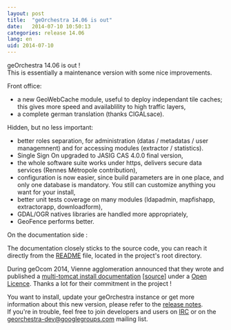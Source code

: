 ```yaml
---
layout: post
title:  "geOrchestra 14.06 is out"
date:   2014-07-10 10:50:13
categories: release 14.06
lang: en
uid: 2014-07-10
---
```


geOrchestra 14.06 is out !  
This is essentially a maintenance version with some nice improvements.

<!--more-->

Front office:

 * a new GeoWebCache module, useful to deploy independant tile caches; this gives more speed and availablility to high traffic layers,
 * a complete german translation (thanks CIGALsace).

Hidden, but no less important:

 * better roles separation, for administration (datas / metadatas / user managemnent) and for accessing modules (extractor / statistics).
 * Single Sign On upgraded to JASIG CAS 4.0.0 final version,
 * the whole software suite works under https, delivers secure data services (Rennes Métropole contribution),
 * configuration is now easier, since build parameters are in one place, and only one database is mandatory. You still can customize anything you want for your install,
 * better unit tests coverage on many modules (ldapadmin, mapfishapp, extractorapp, downloadform),
 * GDAL/OGR natives libraries are handled more appropriately,
 * GeoFence performs better.
 
On the documentation side :

The documentation closely sticks to the source code, you can reach it directly from the [README](https://github.com/georchestra/georchestra/blob/14.06/README.md) file, located in the project's root directory.

During geOcom 2014, Vienne agglomeration announced that they wrote and published a [multi-tomcat install documentation](http://geo.viennagglo.fr/doc/index.html) [[source](https://github.com/viennagglo/georchestra-doc)] under a [Open Licence](https://github.com/viennagglo/georchestra-doc/blob/master/licence.md). Thanks a lot for their commitment in the project !

You want to install, update your geOrchestra instance or get more information about this new version, please refer to the [release notes](https://github.com/georchestra/georchestra/blob/14.06/RELEASE_NOTES.md).  
If you're in trouble, feel free to join developers and users on [IRC](http://webchat.freenode.net/?channels=%23georchestra&uio=d4) or on the [georchestra-dev@googlegroups.com](https://groups.google.com/group/georchestra-dev?hl=fr) mailing list.
